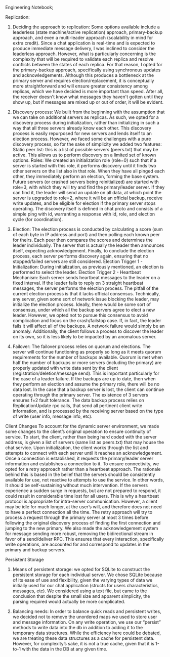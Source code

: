 Engineering Notebook;

Replication:
1) Deciding the approach to replication: Some options available include a leaderless (state machine/active replication) approach, primary-backup approach, and even a multi-leader approach (scalability in mind for extra credit). Since a chat application is real-time and is expected to produce immediate message delivery, I was inclined to consider the leaderless approach. However, what is particularly concerning is the complexity that will be required to validate each replica and resolve conflicts between the states of each replica. For that reason, I opted for the primary-backup approach, specifically using synchronous updates and acknowledgements. Although this produces a bottleneck at the primary server and requires election/replacement, it is conceptually more straightforward and will ensure greater consistency among replicas, which we have decided is more important than speed. After all, the receiver doesn't know what messages they haven't gotten until they show up, but if messages are mixed up or out of order, it will be evident.

2) Discovery process: We built from the beginning with the assumption that we can take on additional servers as replicas. As such, we opted for a discovery process during initialization, rather than initializing in such a way that all three servers already know each other. This discovery process is easily repurposed for new servers and lends itself to an election process. However, we faced some challenges with a pure discovery process, so for the sake of simplicity we added two features:
Static peer list: this is a list of possible servers (peers.txt) that may be active. This allows us to perform discovery on a limited set of known options.
Roles: We created an initialization role (role=0) such that if a server is started with this role, it performs discovery until it finds two other servers on the list also in that role. When they have all pinged each other, they immediately perform an election, forming the base system. Future servers (or crashed servers being reinitialized) are started with role=3, with which they will try and find the primary/leader server. If they can find it, the leader will send an update on all data, at which point the server is upgraded to role=2, where it will be an official backup, receive write updates, and be eligible for election if the primary server stops operating. 
The discovery itself is defined in chat.proto and consists of a simple ping with id, warranting a response with id, role, and election cycle (for coordination).

3) Election: The election process is conducted by calculating a score (sum of each byte in IP address and port) and then polling each known peer for theirs. Each peer then compares the scores and determines the leader individually. The server that is actually the leader then announces itself, expecting acknowledgement. Finally, to conclude the election process, each server performs discovery again, ensuring that no stopped/failed servers are still considered.
Election Trigger 1 - Initialization: During initialization, as previously mentioned, an election is performed to select the leader.
Election Trigger 2 - Heartbeat Mechanism: Each server sends heartbeat messages to the leader on a fixed interval. If the leader fails to reply on 3 straight heartbeat messages, the server performs the election process. 
The pitfall of the current election process is that it lacks official consensus. Technically, any server, given some sort of network issue blocking the leader, may initialize the election process. Ideally, there would be some sort of consensus, under which all the backup servers agree to elect a new leader. However, we opted not to pursue this consensus to avoid complication and focus on the crash/failstop case. If, in fact, the leader fails it will affect all of the backups. A network failure would simply be an anomaly. Additionally, the client follows a process to discover the leader on its own, so it is less likely to be impacted by an anomalous server.

4) Failover: The failover process relies on quorum and elections. The server will continue functioning as properly so long as it meets quorum requirements for the number of backups available. Quorum is met when half  the number of backups or more servers (including the primary) are properly updated with write data sent by the client (registration/deletion/message send). This is important particularly for the case of a leader failure. If the backups are up to date, then when they perform an election and assume the primary role, there will be no data lost. In the case that a backup server is lost, the client can continue operating through the primary server. The existence of 3 servers ensures f=2 fault tolerance.
The data backup process relies on ReplicationUpdate rpc calls, that send all pertinent client write information, and is processed by the receiving server based on the type of write (user info, message info, etc). 

Client Changes
To account for the dynamic server environment, we made some changes to the client’s original operation to ensure continuity of service. To start, the client, rather than being hard coded with the server address, is given a list of servers (same list as peers.txt) that may house the chat service. Upon initialization, the client works through the list and attempts to connect with each server until it reaches an acknowledgement. Once a connection is established, it requests the primary/leader server information and establishes a connection to it. To ensure connectivity, we opted for a retry approach rather than a heartbeat approach. The rationale behind this is based in the belief that the servers should be consistently available for use, not reactive to attempts to use the service. In other words, It should be self-sustaining without much intervention. If the servers experience a sudden surge in requests, but are not prepared to respond, it could result in considerable time lost for all users. This is why a heartbeat protocol is appropriate for intra-server communication. However, a client may be idle for much longer, at the user’s will, and therefore does not need to have a perfect connection all the time. The retry approach will try to process a request through the primary server at most 3 times before following the original discovery process of finding the first connection and jumping to the new primary. We also made the acknowledgement system for message sending more robust, removing the bidirectional stream in favor of a send/deliver RPC. This ensures that every interaction, specifically write operations, are accounted for and correspond to updates in the primary and backup servers. 

Persistent Storage
1) Means of persistent storage: we opted for SQLite to construct the persistent storage for each individual server. We chose SQLite because of its ease of use and flexibility, given the varying types of data we initially used for our chat application (structs for users characteristics, messages, etc). We considered using a text file, but came to the conclusion that despite the small size and apparent simplicity, the parsing required would actually be more complicated. 

2) Balancing needs: In order to balance quick reads and persistent writes, we decided not to remove the unordered maps we used to store user and message information. On any write operation, we use our “persist” methods to write data into the db in addition to adding it to the temporary data structures. While the efficiency here could be debated, we are treating these data structures as a cache for persistent data. However, for complexity’s sake, it is not a true cache, given that it is 1-to-1 with the data in the DB at any given time. 

